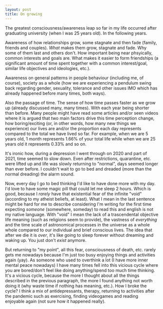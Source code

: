```yaml
---
layout: post
title: On growing
---
```


The greatest consciousness/awareness leap so far in my life occurred after graduating university (when I was 25 years old). In the following years.

Awareness of how relationships grow, some stagnate and then fade (family, friends and couples). *What* makes them grow, stagnate and fade. Why some of them last and others don't. How important being near phsyically, common interests and goals are. What makes it easier to form friendships (a significant amount of time spent together with a common interest/goal, similar life objectives and ideologies, etc.).

Awareness on general patterns in people behaviour (including me, of course), society as a whole (how we are experiencing a pendulum swing back regarding gender, sexuality, tolerance and other issues IMO which has already happened before many times, both ways).

Also the passage of time. The sense of how time passes faster as we grow up (already discussed many, many times). With each year being shorter than before. Many people might have read some articles and/or seen videos where it is argued that two main factors drive this time perception change, how boring/exciting (or, in other words, how many new things we experience) our lives are and/or the proportion each day represents compared to the total we have lived so far. For example, when we are 5 years old, 1 month represents 1.66% of your total life while when we are 25 years old it represents 0.33% and so on.

It's ironic how, during a depression I went through on 2020 and part of 2021, time seemed to slow down. Even after restrictions, quarantine, etc. were lifted up and life was slowly returning to "normal", days seemed longer than ever before. I couldn't wait to go to bed and dreaded (more than the normal dreading) the alarm sound.

Now, every day I go to bed thinking I'd like to have done more with my day. I'd love to have some magic pill that could let me sleep 2 hours. Which is good, because I *rarely* have that existential fear of the infinite "void" (according to my atheist beliefs, at least). What I mean in the last sentence might be hard for me to describe considering I'm writing for the first time expecting *someone* (somewhere, someday) to read this and english is not my native language. With "void" I mean the lack of a trascendental objective life meaning (such as religions seem to provide), the vastness of *everything* and the time scale of astronomical processes in the universe as a whole whole compared to our individual and brief conscious lives. The idea that after we die it is *over*, it's like going to sleep forever without dreaming and waking up. You just don't *exist* anymore.

But returning to "my point", all this fear, consciousness of death, etc. rarely gets me nowadays because I'm just too busy enjoying things and activities again (yay). As someone who used to overthink a lot (I have more inner mental peace nowadays) I have many times fell into this vicious cycle where you are bored/don't feel like doing anything/spend too much time thinking. It's a vicious cycle, because the more I thought about all the things described in the previous paragraph, the more I found anything not worth doing it (why waste time if nothing has meaning, etc.). How I broke the cycle? I think a mix of antidepressants, therapy, returning to activities after the pandemic such as exercising, finding videogames and reading enjoyable again (not sure how it happened really).